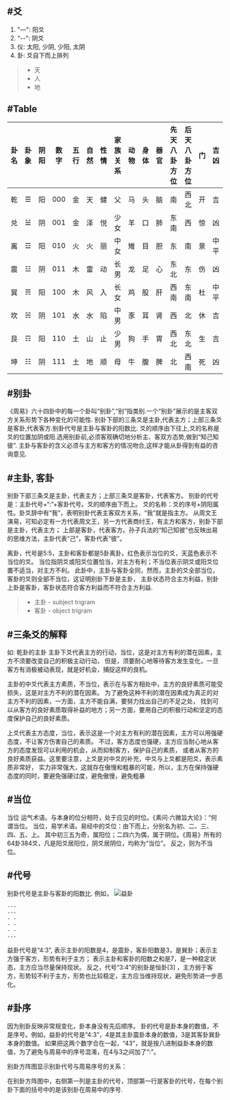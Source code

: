 #爻
---


1. "—": 阳爻
2. "--": 阴爻
3. 仪: 太阳, 少阴, 少阳, 太阴
4. 卦: 爻自下而上排列
>* 天
>* 人
>* 地


#Table
-----------

|卦名|卦象|阴阳|数字|五行|自然|性情|家族关系|动物|身体|器官|先天八卦方位|后天八卦方位|门|吉凶|
|:-:|:-:|:-:|:-:|:-:|:-:|:-:|:-:|:-:|:-:|:-:|:-:|:-:|:-:|:-:|
|乾|☰|阳|000|金|天|健|父|马|头|脑|南|西北|开|吉|
|兑|☱|阴|001|金|泽|悦|少女|羊|口|肺|东南|西|惊|凶|
|离|☲|阳|010|火|火|丽|中女|雉|目|胆|东|南|景|中平|
|震|☳|阴|011|木|雷|动|长男|龙|足|心|东北|东|伤|凶|
|巽|☴|阳|100|木|风|入|长女|鸡|股|肝|西南|东南|杜|中平|
|坎|☵|阴|101|水|水|陷|中男|豕|耳|肾|西|北|休|吉|
|艮|☶|阳|110|土|山|止|少男|狗|手|胃|西北|东北|生|吉|
|坤|☷|阴|111|土|地|顺|母|牛|腹|脾|北|西南|死|凶|


#别卦
-----
《周易》六十四卦中的每一个卦叫“别卦”,“别”指类别.一个“别卦”展示的是主客双方关系形势下各种变化的可能性.
别卦下部的三条爻是主卦,代表主方；上部三条爻是客卦,代表客方.别卦代号是主卦与客卦的阳数比.
爻的顺序由下往上,爻的名称是爻的位置加阴或阳.选用别卦前,必须客观确切地分析主、客双方态势,做到“知己知彼”.
主卦与客卦的含义必须与主方和客方的情况吻合,这样才能从卦得到有益的咨询意见.


#主卦, 客卦
-----------
别卦下部三条爻是主卦，代表主方；上部三条爻是客卦，代表客方。
别卦的代号是：主卦代号+“:”+客卦代号。爻的顺序由下而上。
爻的名称：爻的序号+阴阳属性。卦爻辞中有“我”，表明别卦代表主客双方关系，“我”就是指主方。
从周文王演易，可知必定有一方代表周文王，另一方代表商纣王，有主方和客方，别卦下部是主卦，代表主方；
上部是客卦，代表客方。孙子兵法的“知己知彼”也反映出易的思维方法，主卦代表“己”，客卦代表“彼”。

离卦，代号是5:5，主卦和客卦都是5卦离卦。红色表示当位的爻，天蓝色表示不当位的爻。
当位指阴爻或阳爻位置恰当，对主方有利；不当位表示阴爻或阳爻位置不适当，对主方不利。
此卦中，主卦与客卦全同，然而，主卦的爻全部当位，客卦的爻则全部不当位，这证明别卦下卦是主卦，
主卦状态符合主方利益，别卦上卦是客卦，客卦状态符合客方利益而不符合主方利益.

>- 主卦 - subject trigram
>- 客卦 - object trigram


#三条爻的解释
-------------
如: 乾卦的主卦
主卦下爻代表主方的行动，当位，这是对主方有利的潜在因素，主方不须要改变自己的积极主动行动，
但是，须要耐心地等待客方发生变化，一旦客方有消极被动表现，就是好机会，捕捉这样的良机。

主卦的中爻代表主方素质，不当位，表示在与客方相处中，主方的良好素质可能受损失，这是对主方不利的潜在因素。
为了避免这种不利的潜在因素成为真正的对主方不利的因素，一方面，主方不能自满，要努力找出自己的不足之处，
找到可以从客方的良好素质取得补益的地方；另一方面，要用自己的积极行动和坚定的态度保护自己的良好素质。

上爻代表主方态度，当位，表示这是一个对主方有利的潜在因素，主方可以用强硬态度，不让客方伤害自己的素质。
不过，客方态度也强硬，主方应当耐心地从客方的态度发现可以利用的机会，从而抑制客方，保护自己的素质，
或者从客方的良好素质获益。这里要注意，上爻是对中爻的补充，中爻与上爻都是阳爻，表示素质非常好，
实力非常强大，这就存在傲慢和粗暴的可能，所以，主方在保持强硬态度的同时，要避免强硬过度，避免傲慢，避免粗暴



#当位
-----
当位 运气术语。与本身的位分相符，处于应见的时位。《素问·六微旨大论》：“何谓当位。
当位，易学术语。易经中的爻位：由下而上，分别名为初、二、三、四、五、上。
其中初三五为奇，属阳位；二四六为偶，属于阴位。《周易》所有的64卦384爻，凡是阳爻居阳位，阴爻居阴位，均称为“当位”。
反之，则为不当位。


#代号
-----
别卦代号是主卦与客卦的阳数比.
例如，
![益卦](http://baike.baidu.com/pic/%E5%88%AB%E5%8D%A6/6272785/0/e61190ef76c6a7ef58486803fcfaaf51f3de66ad?fr=lemma#aid=0&pic=e61190ef76c6a7ef58486803fcfaaf51f3de66ad)
```
---
---
- -
- -
- -
---
```
益卦代号是“4:3”, 表示主卦的阳数是4，是震卦，客卦阳数是3，是巽卦；表示主方强于客方，形势有利于主方；
表示主卦和客卦的阳数之和是7，是一种稳定状态，主方应当尽量保持现状。
反之，代号“3:4”的别卦是恒卦[3]  ，主方弱于客方，形势较不利于主方，形势也比较稳定，主方应当维持现状，避免形势进一步恶化。


#卦序
-----
因为别卦反映非常规变化，卦本身没有先后顺序。
卦的代号是卦本身的数值，不是序号。例如，益卦的代号是“4:3”，4是其主卦震卦本身的数值，3是其客卦巽卦本身的数值。
如果把这两个数字合在一起，“43”，就是按八进制益卦本身的数值，为了避免与周易中的序号混淆，在4与3之间加了“:”。

别卦方阵图显示别卦代号与周易序号的关系：

在别卦方阵图中，右侧第一列是主卦的代号，顶部第一行是客卦的代号，在每个别卦下面的括号中的是该别卦在周易中的序号.